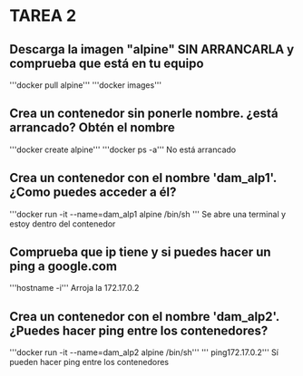 # TAREA 2

## Descarga la imagen "alpine" SIN ARRANCARLA y comprueba que está en tu equipo
'''docker pull alpine'''
'''docker images'''

## Crea un contenedor sin ponerle nombre. ¿está arrancado? Obtén el nombre
'''docker create alpine'''
'''docker ps -a'''
No está arrancado

## Crea un contenedor con el nombre 'dam_alp1'. ¿Como puedes acceder a él?
'''docker run -it --name=dam_alp1 alpine /bin/sh
'''
Se abre una terminal y estoy dentro del contenedor

## Comprueba que ip tiene y si puedes hacer un ping a google.com
'''hostname -i'''
Arroja la 172.17.0.2

## Crea un contenedor con el nombre 'dam_alp2'. ¿Puedes hacer ping entre los contenedores?
'''docker run -it --name=dam_alp2 alpine /bin/sh'''
''' ping172.17.0.2'''
Sí pueden hacer ping entre los contenedores

